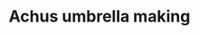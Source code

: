 ---
title: "Achus umbrella making"
url: /thiruvananthapuram/achus-umbrella-making/
shop: Allgemein
---
